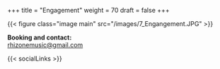 +++
title = "Engagement"
weight = 70
draft = false
+++

{{< figure class="image main" src="/images/7_Engangement.JPG" >}}

**Booking and contact:**<br/>
rhizonemusic@gmail.com

{{< socialLinks >}}

